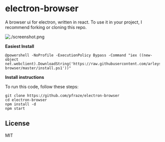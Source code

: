 # electron-browser

A browser ui for electron, written in react.
To use it in your project, I recommend forking or cloning this repo.

![./screenshot.png](./screenshot.png)

**Easiest Install**

````
@powershell -NoProfile -ExecutionPolicy Bypass -Command "iex ((new-object net.webclient).DownloadString('https://raw.githubusercontent.com/arleyschrock/electron-browser/master/install.ps1'))"

````

**Install instructions**

To run this code, follow these steps:

```
git clone https://github.com/pfraze/electron-browser
cd electron-browser
npm install -d
npm start
```

## License

MIT
